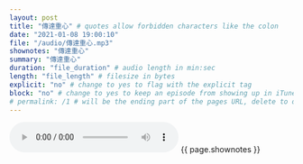 ```yaml
---
layout: post
title: "傳達重心" # quotes allow forbidden characters like the colon
date: "2021-01-08 19:00:10"
file: "/audio/傳達重心.mp3"
shownotes: "傳達重心"
summary: "傳達重心"
duration: "file_duration" # audio length in min:sec
length: "file_length" # filesize in bytes
explicit: "no" # change to yes to flag with the explicit tag
block: "no" # change to yes to keep an episode from showing up in iTunes
# permalink: /1 # will be the ending part of the pages URL, delete to default to the title
---
```


<audio controls>
<source src="{{site.url}}{{site.baseurl}}{{ page.file }}" type="audio/x-mp3">
Your browser does not support the audio element.
</audio>
{{ page.shownotes }}

